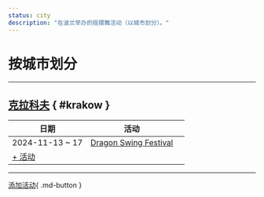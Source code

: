 ```yaml
---
status: city
description: "在波兰举办的摇摆舞活动（以城市划分）。"
---
```


# 按城市划分

---

## <a id=krakow></a>[克拉科夫](#krakow) { #krakow }

| 日期 | 活动 | |
| --- | --- | --- |
| 2024-11-13 ~ 17 | [Dragon Swing Festival](dragon-swing-festival-2024.md) |  |
| [+ 活动](https://github.com/swingdance/events/issues/new?assignees=&labels=add+event&projects=&template=02-add_entity.yml&title=%5B2024%2Fpl_PL%5D%20%3CName%3E&region=pl_PL&province=Krakow&city=Krakow&org_id=&date_starts=2024-&date_ends=2024-)

---

[添加活动](https://github.com/swingdance/events/issues/new?assignees=&labels=add+event&projects=&template=02-add_entity.yml&title=%5Bpl_PL%5D%20%3CName%3E&region=pl_PL&province=&city=&org_id=2024){ .md-button }
